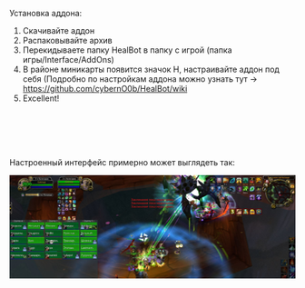 Установка аддона:
1. Скачивайте аддон
2. Распаковывайте архив
3. Перекидываете папку HealBot в папку с игрой (папка игры/Interface/AddOns)
4. В районе миникарты появится значок H, настраивайте аддон под себя
 (Подробно по настройкам аддона можно узнать тут -> https://github.com/cybernO0b/HealBot/wiki
5. Excellent!


<br>
<br>
<br>
<br>

Настроенный интерфейс примерно может выглядеть так:


<img src="https://github.com/cybernO0b/Images-for-HealBot/blob/main/Images/Примерный%20интерфейс3.jpg">

